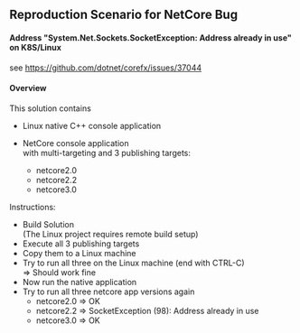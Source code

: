 ## Reproduction Scenario for NetCore Bug

#### Address "System.Net.Sockets.SocketException: Address already in use" on K8S/Linux

see https://github.com/dotnet/corefx/issues/37044


#### Overview

This solution contains

- Linux native C++ console application  

- NetCore console application  
with multi-targeting and 3 publishing targets:
  - netcore2.0
  - netcore2.2
  - netcore3.0


Instructions:

- Build Solution  
(The Linux project requires remote build setup)
- Execute all 3 publishing targets
- Copy them to a Linux machine
- Try to run all three on the Linux machine (end with CTRL-C)  
=> Should work fine
- Now run the native application
- Try to run all three netcore app versions again  
  - netcore2.0 => OK
  - netcore2.2 => SocketException (98): Address already in use
  - netcore3.0 => OK
